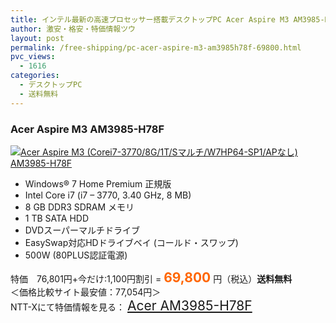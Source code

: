 ```yaml
---
title: インテル最新の高速プロセッサー搭載デスクトップPC Acer Aspire M3 AM3985-H78F 特価69,800円！送料無料！
author: 激安・格安・特価情報ツウ
layout: post
permalink: /free-shipping/pc-acer-aspire-m3-am3985h78f-69800.html
pvc_views:
  - 1616
categories:
  - デスクトップPC
  - 送料無料
---
```

### Acer Aspire M3 AM3985-H78F

<div class="img-bg2 img_L">
  <a href="http://px.a8.net/svt/ejp?a8mat=ZYP6S+8IMA3E+S1Q+BWGDT&a8ejpredirect=http://nttxstore.jp/_II_EI14026344" target="_blank" title="Acer Aspire M3 (Corei7-3770/8G/1T/Sマルチ/W7HP64-SP1/APなし) AM3985-H78F"><img src="http://i2.wp.com/image.nttxstore.jp/l2_images/E/EI/EI14026344.jpg?resize=120%2C120" border="0" alt="Acer Aspire M3 (Corei7-3770/8G/1T/Sマルチ/W7HP64-SP1/APなし) AM3985-H78F" style="border: 0pt none;" data-recalc-dims="1" /></a>
</div>

<!--more-->

  * Windows® 7 Home Premium 正規版
  * Intel Core i7 (i7 &#8211; 3770, 3.40 GHz, 8 MB)
  * 8 GB DDR3 SDRAM メモリ
  * 1 TB SATA HDD
  * DVDスーパーマルチドライブ
  * EasySwap対応HDドライブベイ (コールド・スワップ)
  * 500W (80PLUS認証電源)

特価　76,801円+今だけ:1,100円割引 = <span style="color: #ff6600; font-size: 150%;"><strong>69,800</strong></span> 円（税込）**送料無料**  
＜価格比較サイト最安値：77,054円＞  
NTT-Xにて特価情報を見る： <span style="font-size: 150%;"><a href="http://px.a8.net/svt/ejp?a8mat=ZYP6S+8IMA3E+S1Q+BWGDT&a8ejpredirect=http://nttxstore.jp/_II_EI14026344" target="_blank">Acer AM3985-H78F</a></span>